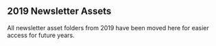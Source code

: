 ## 2019 Newsletter Assets

All newsletter asset folders from 2019 have been moved here for easier access for future years.
